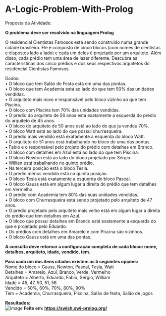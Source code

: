 # A-Logic-Problem-With-Prolog

Proposta da Atividade:

<strong>O problema deve ser resolvido na linguagem Prolog</strong>

O residencial Cientistas Famosos está sendo construído numa grande cidade brasileira. Ele e composto de cinco blocos (com nomes de cientistas e dispostos lado a lado) e cada um deles é projetado por um arquiteto. Além disso, cada prédio tem uma área de lazer diferente. Descubra as características dos cinco prédios e dos seus respectivos arquitetos do residencial Cientistas Famosos.

Dados:<br/>
• O bloco que tem Salão de Festa está em uma das pontas.<br/>
• O bloco que tem Academia está ao lado do que tem 50% das unidades vendidas.<br/>
• O arquiteto mais novo e responsável pelo bloco vizinho ao que tem Piscina.<br/>
• O bloco com Piscina tem 70% das unidades vendidas.<br/>
• O prédio do arquiteto de 56 anos está exatamente a esquerda do prédio do arquiteto de 45 anos.<br/>
• O bloco do arquiteto de 50 anos está ao lado do que ja vendeu 70%.<br/>
• O bloco Watt está ao lado do que possui churrasqueira.<br/>
• O prédio mais vendido está exatamente a esquerda do bloco Watt.<br/>
• O arquiteto de 51 anos está trabalhando no bloco de uma das pontas.<br/>
• Fabio e o responsável pelo projeto do prédio com detalhes em Branco.<br/>
• O bloco com detalhes em Azul está ao lado do que tem Piscina.<br/>
• O bloco Newton está ao lado do bloco projetado por Sérgio.<br/>
• Willian está trabalhando no quinto prédio.<br/>
• Na terceira posição está o bloco Tesla.<br/>
• O prédio menos vendido está na quinta posição.<br/>
• O bloco Tesla está exatamente a esquerda do bloco Pascal.<br/>
• O bloco Gauss está em algum lugar a direita do prédio que tem detalhes em Vermelho.<br/>
• O prédio com Academia tem 80% das suas unidades vendidas.<br/>
• O bloco com Churrasqueira está sendo projetado pelo arquiteto de 47 anos.<br/>
• O prédio projetado pelo arquiteto mais velho está em algum lugar a direita do prédio que tem detalhes em Azul.<br/>
• O bloco que possui detalhes em Branco está exatamente a esquerda do que e projetado pelo Eduardo.<br/>
• Os prédios com detalhes em Amarelo e com Piscina são vizinhos.<br/>
• O bloco Gauss está em uma das pontas.<br/>

<strong>A consulta deve retornar a configuração completa de cada bloco: nome, detalhes, arquiteto, idade, vendido, tem.</strong><br/>

<strong>Para cada um dos itens citados existem as 5 seguintes opções:</strong><br/>
Nome do bloco = Gauss, Newton, Pascal, Tesla, Watt<br/>
Detalhes = Amarelo, Azul, Branco, Verde, Vermelho<br/>
Arquiteto = Alberto, Eduardo, Fabio, Sérgio, William<br/>
Idade = 45, 47, 50, 51, 56<br/>
Vendido = 50%, 60%, 70%, 80%, 90%<br/>
Tem = Academia, Churrasqueira, Piscina, Salão de festa, Salão de jogos

<strong>Resultados:</strong><br/>
![image](https://user-images.githubusercontent.com/61660671/147661724-3bcfe39c-3fb7-44e2-a1a3-8b559042ae6a.png)
<strong>Feito em: https://swish.swi-prolog.org/</strong><br/>
